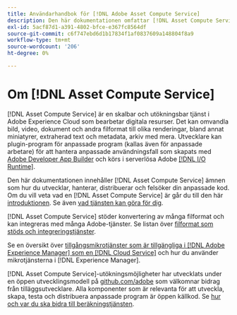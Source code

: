 ```yaml
---
title: Användarhandbok för [!DNL Adobe Asset Compute Service]
description: Den här dokumentationen omfattar [!DNL Asset Compute Service] uppgifter som introduktion, hur du utvecklar, hanterar, distribuerar och felsöker din anpassade kod.
exl-id: 5acf87d1-a391-4802-bfce-e367fc8564df
source-git-commit: c6f747ebd6d1b17834f1af0837609a148804f8a9
workflow-type: tm+mt
source-wordcount: '206'
ht-degree: 0%

---
```


# Om [!DNL Asset Compute Service]

[!DNL Asset Compute Service] är en skalbar och utökningsbar tjänst i Adobe Experience Cloud som bearbetar digitala resurser. Det kan omvandla bild, video, dokument och andra filformat till olika renderingar, bland annat miniatyrer, extraherad text och metadata, arkiv med mera. Utvecklare kan plugin-program för anpassade program (kallas även för anpassade arbetare) för att hantera anpassade användningsfall som skapats med [Adobe Developer App Builder](https://developer.adobe.com/app-builder/docs/overview) och körs i serverlösa Adobe [[!DNL I/O Runtime]](https://developer.adobe.com/runtime/).

Den här dokumentationen innehåller [!DNL Asset Compute Service] ämnen som hur du utvecklar, hanterar, distribuerar och felsöker din anpassade kod. Om du vill veta vad en [!DNL Asset Compute Service] är går du till den här [introduktionen](introduction.md). Se även [vad tjänsten kan göra för dig](introduction.md#possible-use-cases-benefits).

[!DNL Asset Compute Service] stöder konvertering av många filformat och kan integreras med många Adobe-tjänster. Se listan över [filformat som stöds och integreringstjänster](https://experienceleague.adobe.com/en/docs/experience-manager-cloud-service/content/assets/file-format-support).

Se en översikt över [tillgångsmikrotjänster som är tillgängliga i [!DNL Adobe Experience Manager] som en [!DNL Cloud Service]](https://experienceleague.adobe.com/en/docs/experience-manager-cloud-service/content/assets/asset-microservices-overview) och hur du använder mikrotjänsterna i [!DNL Experience Manager].

[!DNL Asset Compute Service]-utökningsmöjligheter har utvecklats under en öppen utvecklingsmodell på [github.com/adobe](https://github.com/adobe) som välkomnar bidrag från tilläggsutvecklare. Alla komponenter som är relevanta för att utveckla, skapa, testa och distribuera anpassade program är öppen källkod. Se [hur och var du ska bidra till beräkningstjänsten](contribute-to-compute-service.md).

<!--
Possible to record the below info here in this landing page to centralize the miscellaneous info about Asset Compute Service?
 List of dependencies and requirements SDK, CLI, Devtools, etc.? Or may be a link to the prerequisites.
 Introduction video when Tech Marketing team shares one.
-->
